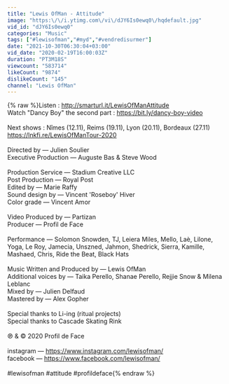 ```yaml
---
title: "Lewis OfMan - Attitude"
image: "https:\/\/i.ytimg.com\/vi\/dJY6Is0ewq0\/hqdefault.jpg"
vid_id: "dJY6Is0ewq0"
categories: "Music"
tags: ["#lewisofman","#myd","#vendredisurmer"]
date: "2021-10-30T06:30:04+03:00"
vid_date: "2020-02-19T16:00:03Z"
duration: "PT3M18S"
viewcount: "583714"
likeCount: "9874"
dislikeCount: "145"
channel: "Lewis OfMan"
---
```

{% raw %}Listen : <a rel="nofollow" target="blank" href="http://smarturl.it/LewisOfManAttitude">http://smarturl.it/LewisOfManAttitude</a><br />Watch &quot;Dancy Boy&quot; the second part : <a rel="nofollow" target="blank" href="https://bit.ly/dancy-boy-video">https://bit.ly/dancy-boy-video</a><br /><br />Next shows : Nîmes (12.11), Reims (19.11), Lyon (20.11), Bordeaux (27.11)<br /><a rel="nofollow" target="blank" href="https://lnkfi.re/LewisOfManTour-2020">https://lnkfi.re/LewisOfManTour-2020</a><br /><br />Directed by — Julien Soulier <br />Executive Production — Auguste Bas &amp; Steve Wood <br /><br />Production Service — Stadium Creative LLC<br />Post Production — Royal Post <br />Edited by — Marie Raffy<br />Sound design by — Vincent 'Roseboy' Hiver<br />Color grade — Vincent Amor <br /><br />Video Produced by — Partizan<br />Producer — Profil de Face <br /><br />Performance — Solomon Snowden, TJ, Leiera Miles, Mello, Laè, Lilone, Yoga, Le Roy, Jamecia, Unszned, Jahmon, Shedrick, Sierra, Kamille, Mashaed, Chris, Ride the Beat, Black Hats<br /><br />Music Written and Produced by — Lewis OfMan  <br />Additional voices by — Taika Perello, Shanae Perello, Rejjie Snow &amp; Milena Leblanc <br />Mixed by — Julien Delfaud<br />Mastered by — Alex Gopher<br /><br />Special thanks to Li-ing (ritual projects)<br />Special thanks to Cascade Skating Rink <br /><br />℗ &amp; © 2020 Profil de Face<br /><br />instagram — <a rel="nofollow" target="blank" href="https://www.instagram.com/lewisofman/">https://www.instagram.com/lewisofman/</a><br />facebook — <a rel="nofollow" target="blank" href="https://www.facebook.com/lewisofman/">https://www.facebook.com/lewisofman/</a><br /><br />#lewisofman #attitude #profildeface{% endraw %}
